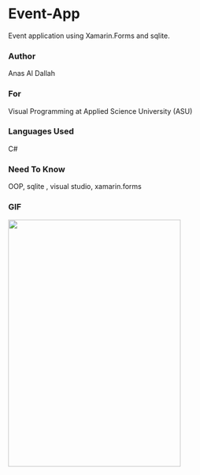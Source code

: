 # Event-App
Event application using Xamarin.Forms  and sqlite.
### Author
Anas Al Dallah
### For
Visual Programming at Applied Science University (ASU)
### Languages Used
C# 
### Need To Know
OOP, sqlite , visual studio, xamarin.forms

### GIF

<img src="https://github.com/anasdallah/Event-App/blob/master/GIF%20EventApp.gif"  width="350" height="500" />

